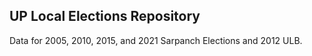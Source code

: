 ## UP Local Elections Repository

Data for 2005, 2010, 2015, and 2021 Sarpanch Elections and 2012 ULB. 
